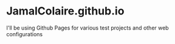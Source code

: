 # JamalColaire.github.io

I'll be using Github Pages for various test projects and other web configurations
